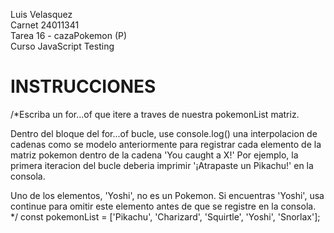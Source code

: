 Luis Velasquez  
Carnet 24011341  
Tarea 16 - cazaPokemon (P)  
Curso JavaScript Testing  

#  INSTRUCCIONES
/*Escriba un for...of que itere a traves de nuestra pokemonList matriz.

Dentro del bloque del for...of bucle, use console.log() una interpolacion 
de cadenas como se modelo anteriormente para registrar cada elemento de la 
matriz pokemon dentro de la cadena 'You caught a X!' 
Por ejemplo, la primera iteracion del bucle deberia imprimir 
'¡Atrapaste un Pikachu!' en la consola.

Uno de los elementos, 'Yoshi', no es un Pokemon. 
Si encuentras 'Yoshi', usa continue para omitir este elemento antes de que 
se registre en la consola.
*/
const pokemonList = ['Pikachu', 'Charizard', 'Squirtle', 'Yoshi', 'Snorlax'];